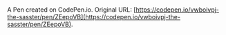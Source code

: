 # 

A Pen created on CodePen.io. Original URL: [https://codepen.io/vwboivpj-the-sasster/pen/ZEepoVB](https://codepen.io/vwboivpj-the-sasster/pen/ZEepoVB).


